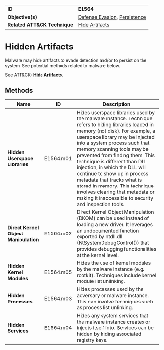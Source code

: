|||
|---|---|
|**ID**|**E1564**|
|**Objective(s)**|[Defense Evasion](../defense-evasion), [Persistence](../persistence)|
|**Related ATT&CK Technique**|[Hide Artifacts](https://attack.mitre.org/techniques/T1564)|


Hidden Artifacts
================
Malware may hide artifacts to evade detection and/or to persist on the system. See potential methods related to malware below. 

See ATT&CK: [**Hide Artifacts**](https://attack.mitre.org/techniques/T1564/).

Methods
-------
|Name|ID|Description|
|---|---|---|
|**Hidden Userspace Libraries**|E1564.m01|Hides userspace libraries used by the malware instance. Technique refers to hiding libraries loaded in memory (not disk). For example, a userspace library may be injected into a system process such that memory scanning tools may be prevented from finding them. This technique is different than DLL injection, in which the DLL will continue to show up in process metadata that tracks what is stored in memory. This technique involves clearing that metadata or making it inaccessible to security and inspection tools.|
|**Direct Kernel Object Manipulation**|E1564.m02|Direct Kernel Object Manipulation (DKOM) can be used instead of loading a new driver. It leverages an undocumented function exported by ntdll.dll (NtSystemDebugControl()) that provides debugging functionalities at the kernel level.|
|**Hidden Kernel Modules**|E1564.m05|Hides the use of kernel modules by the malware instance (e.g. rootkit). Techniques include kernel module list unlinking.|
|**Hidden Processes**|E1564.m03|Hides processes used by the adversary or malware instance. This can involve techniques such as process list unlinking.|
|**Hidden Services**|E1564.m04|Hides any system services that the malware instance creates or injects itself into. Services can be hidden by hiding associated registry keys.|


